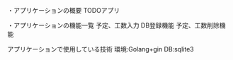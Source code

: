 
・アプリケーションの概要
TODOアプリ

・アプリケーションの機能一覧
予定、工数入力
DB登録機能
予定、工数削除機能

アプリケーションで使用している技術
環境:Golang+gin
DB:sqlite3